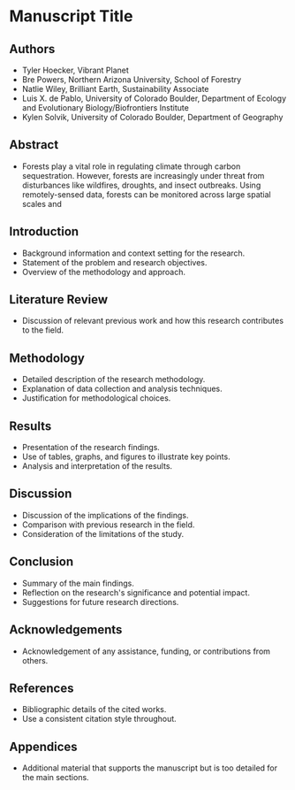 # Manuscript Title

## Authors

- Tyler Hoecker, Vibrant Planet
- Bre Powers, Northern Arizona University, School of Forestry
- Natlie Wiley, Brilliant Earth, Sustainability Associate
- Luis X. de Pablo, University of Colorado Boulder, Department of Ecology and Evolutionary Biology/Biofrontiers Institute
- Kylen Solvik, University of Colorado Boulder, Department of Geography

## Abstract

- Forests play a vital role in regulating climate through carbon sequestration. However, forests are increasingly under threat from disturbances like wildfires, droughts, and insect outbreaks. Using remotely-sensed data, forests can be monitored across large spatial scales and 

## Introduction

- Background information and context setting for the research.
- Statement of the problem and research objectives.
- Overview of the methodology and approach.

## Literature Review

- Discussion of relevant previous work and how this research contributes to the field.

## Methodology

- Detailed description of the research methodology.
- Explanation of data collection and analysis techniques.
- Justification for methodological choices.

## Results

- Presentation of the research findings.
- Use of tables, graphs, and figures to illustrate key points.
- Analysis and interpretation of the results.

## Discussion

- Discussion of the implications of the findings.
- Comparison with previous research in the field.
- Consideration of the limitations of the study.

## Conclusion

- Summary of the main findings.
- Reflection on the research's significance and potential impact.
- Suggestions for future research directions.

## Acknowledgements

- Acknowledgement of any assistance, funding, or contributions from others.

## References

- Bibliographic details of the cited works.
- Use a consistent citation style throughout.

## Appendices

- Additional material that supports the manuscript but is too detailed for the main sections.
